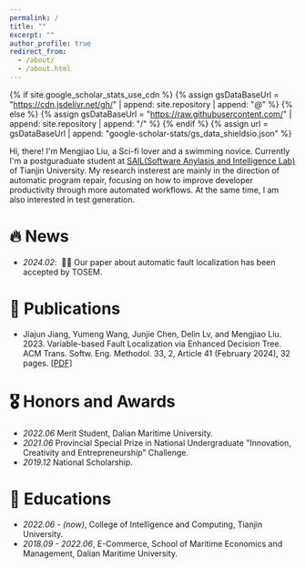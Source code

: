 ```yaml
---
permalink: /
title: ""
excerpt: ""
author_profile: true
redirect_from: 
  - /about/
  - /about.html
---
```


{% if site.google_scholar_stats_use_cdn %}
{% assign gsDataBaseUrl = "https://cdn.jsdelivr.net/gh/" | append: site.repository | append: "@" %}
{% else %}
{% assign gsDataBaseUrl = "https://raw.githubusercontent.com/" | append: site.repository | append: "/" %}
{% endif %}
{% assign url = gsDataBaseUrl | append: "google-scholar-stats/gs_data_shieldsio.json" %}

<span class='anchor' id='about-me'></span>

Hi, there! I'm Mengjiao Liu, a Sci-fi lover and a swimming novice. Currently I'm a postguraduate student at <a href='https://tjusail.github.io/'>SAIL(Software Anylasis and Intelligence Lab)</a> of Tianjin University. My research insterest are mainly in the direction of automatic program repair, focusing on how to improve developer productivity through more automated workflows. At the same time, I am also interested in test generation.

<!--
My research interest includes neural machine translation and computer vision. I have published more than 100 papers at the top international AI conferences with total <a href='https://scholar.google.com/citations?user=DhtAFkwAAAAJ'>google scholar citations <strong><span id='total_cit'>260000+</span></strong></a> (You can also use google scholar badge <a href='https://scholar.google.com/citations?user=DhtAFkwAAAAJ'><img src="https://img.shields.io/endpoint?url={{ url | url_encode }}&logo=Google%20Scholar&labelColor=f6f6f6&color=9cf&style=flat&label=citations"></a>).
-->

# 🔥 News
- *2024.02*: &nbsp;🎉🎉 Our paper about automatic fault localization has been accepted by TOSEM.

# 📝 Publications 
<!--
<div class='paper-box'><div class='paper-box-image'><div><div class="badge">CVPR 2016</div><img src='images/500x300.png' alt="sym" width="100%"></div></div>
<div class='paper-box-text' markdown="1">

[Deep Residual Learning for Image Recognition](https://openaccess.thecvf.com/content_cvpr_2016/papers/He_Deep_Residual_Learning_CVPR_2016_paper.pdf)

**Kaiming He**, Xiangyu Zhang, Shaoqing Ren, Jian Sun

[**Project**](https://scholar.google.com/citations?view_op=view_citation&hl=zh-CN&user=DhtAFkwAAAAJ&citation_for_view=DhtAFkwAAAAJ:ALROH1vI_8AC) <strong><span class='show_paper_citations' data='DhtAFkwAAAAJ:ALROH1vI_8AC'></span></strong>
- Lorem ipsum dolor sit amet, consectetur adipiscing elit. Vivamus ornare aliquet ipsum, ac tempus justo dapibus sit amet. 
</div>
</div>
-->
- Jiajun Jiang, Yumeng Wang, Junjie Chen, Delin Lv, and Mengjiao Liu. 2023. Variable-based Fault Localization via Enhanced Decision Tree. ACM Trans. Softw. Eng. Methodol. 33, 2, Article 41 (February 2024), 32 pages. <a href='https://doi.org/10.1145/3624741'>[PDF]</a>

# 🎖 Honors and Awards
- *2022.06* Merit Student, Dalian Maritime University.
- *2021.06* Provincial Special Prize in National Undergraduate "Innovation, Creativity and Entrepreneurship" Challenge. 
- *2019.12* National Scholarship. 

# 📖 Educations
- *2022.06 - (now)*, College of Intelligence and Computing, Tianjin University. 
- *2018.09 - 2022.06*, E-Commerce, School of Maritime Economics and Management, Dalian Maritime University.
